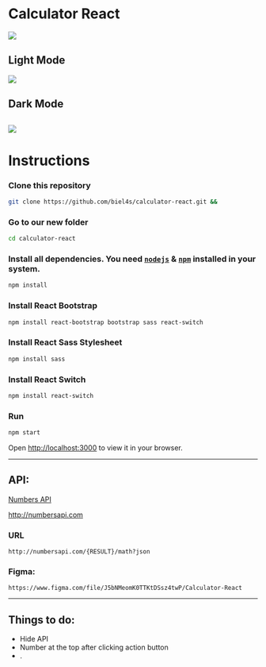 # Calculator React

![](https://i.imgur.com/ihkQZbJ.gif)

## Light Mode
![](https://i.imgur.com/Fnd5P9p.png)

## Dark Mode
![](https://i.imgur.com/jDEDhPH.png)
---
# Instructions

### Clone this repository

```bash 
git clone https://github.com/biel4s/calculator-react.git &&
```

### Go to our new folder

```bash 
cd calculator-react
```

### Install all dependencies. You need [`nodejs`](https://nodejs.org/en/) & [`npm`](https://www.npmjs.com/) installed in your system.

```bash
npm install
```

### Install React Bootstrap 
  
```bash 
npm install react-bootstrap bootstrap sass react-switch
```

### Install React Sass Stylesheet
  
```bash 
npm install sass
```

### Install React Switch

```bash 
npm install react-switch
```

### Run
```bash
npm start
```
Open [http://localhost:3000](http://localhost:3000) to view it in your browser.

---

## API:
  [Numbers API](http://numbersapi.com)
  
  http://numbersapi.com
  
### URL 
```
http://numbersapi.com/{RESULT}/math?json
```

### Figma: 
```
https://www.figma.com/file/J5bNMeomK0TTKtDSsz4twP/Calculator-React
```
  
---

## Things to do: 
- Hide API
- Number at the top after clicking action button
- .
